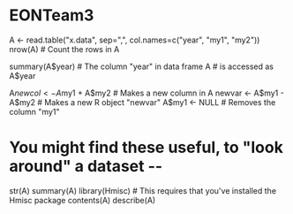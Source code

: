 # EONTeam3
A <- read.table("x.data", sep=",",
                col.names=c("year", "my1", "my2"))
nrow(A)                                 # Count the rows in A

summary(A$year)                         # The column "year" in data frame A
                                        # is accessed as A$year

A$newcol <- A$my1 + A$my2               # Makes a new column in A
newvar <- A$my1 - A$my2                 # Makes a new R object "newvar"
A$my1 <- NULL                           # Removes the column "my1"

# You might find these useful, to "look around" a dataset --
str(A)
summary(A)
library(Hmisc)          # This requires that you've installed the Hmisc package
contents(A)
describe(A)
